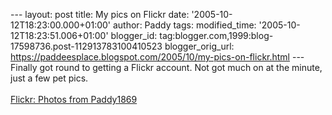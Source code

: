 \-\-- layout: post title: My pics on Flickr date:
\'2005-10-12T18:23:00.000+01:00\' author: Paddy tags: modified\_time:
\'2005-10-12T18:23:51.006+01:00\' blogger\_id:
tag:blogger.com,1999:blog-17598736.post-112913783100410523
blogger\_orig\_url:
https://paddeesplace.blogspot.com/2005/10/my-pics-on-flickr.html \-\--
Finally got round to getting a Flickr account. Not got much on at the
minute, just a few pet pics.\
\
[Flickr: Photos from
Paddy1869](https://www.flickr.com/photos/87379413@N00/)
